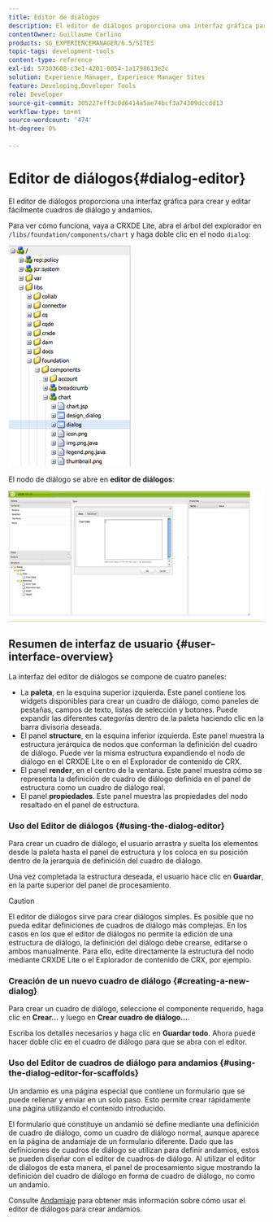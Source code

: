 ```yaml
---
title: Editor de diálogos
description: El editor de diálogos proporciona una interfaz gráfica para crear y editar fácilmente cuadros de diálogo y andamios.
contentOwner: Guillaume Carlino
products: SG_EXPERIENCEMANAGER/6.5/SITES
topic-tags: development-tools
content-type: reference
exl-id: 57303608-c3e1-4201-8054-1a1798613e2c
solution: Experience Manager, Experience Manager Sites
feature: Developing,Developer Tools
role: Developer
source-git-commit: 305227eff3c0d6414a5ae74bcf3a74309dccdd13
workflow-type: tm+mt
source-wordcount: '474'
ht-degree: 0%

---
```


# Editor de diálogos{#dialog-editor}

El editor de diálogos proporciona una interfaz gráfica para crear y editar fácilmente cuadros de diálogo y andamios.

Para ver cómo funciona, vaya a CRXDE Lite, abra el árbol del explorador en `/libs/foundation/components/chart` y haga doble clic en el nodo `dialog`:

![chlimage_1-247](assets/chlimage_1-247.png)

El nodo de diálogo se abre en **editor de diálogos**:

![screen_shot_2012-02-01at25033pm](assets/screen_shot_2012-02-01at25033pm.png)

## Resumen de interfaz de usuario {#user-interface-overview}

La interfaz del editor de diálogos se compone de cuatro paneles:

* La **paleta**, en la esquina superior izquierda. Este panel contiene los widgets disponibles para crear un cuadro de diálogo, como paneles de pestañas, campos de texto, listas de selección y botones. Puede expandir las diferentes categorías dentro de la paleta haciendo clic en la barra divisoria deseada.
* El panel **structure**, en la esquina inferior izquierda. Este panel muestra la estructura jerárquica de nodos que conforman la definición del cuadro de diálogo. Puede ver la misma estructura expandiendo el nodo de diálogo en el CRXDE Lite o en el Explorador de contenido de CRX.
* El panel **render**, en el centro de la ventana. Este panel muestra cómo se representa la definición de cuadro de diálogo definida en el panel de estructura como un cuadro de diálogo real.
* El panel **propiedades**. Este panel muestra las propiedades del nodo resaltado en el panel de estructura.

### Uso del Editor de diálogos {#using-the-dialog-editor}

Para crear un cuadro de diálogo, el usuario arrastra y suelta los elementos desde la paleta hasta el panel de estructura y los coloca en su posición dentro de la jerarquía de definición del cuadro de diálogo.

Una vez completada la estructura deseada, el usuario hace clic en **Guardar**, en la parte superior del panel de procesamiento.

>[!CAUTION]
>
>El editor de diálogos sirve para crear diálogos simples. Es posible que no pueda editar definiciones de cuadros de diálogo más complejas. En los casos en los que el editor de diálogos no permite la edición de una estructura de diálogo, la definición del diálogo debe crearse, editarse o ambos manualmente. Para ello, edite directamente la estructura del nodo mediante CRXDE Lite o el Explorador de contenido de CRX, por ejemplo.

### Creación de un nuevo cuadro de diálogo {#creating-a-new-dialog}

Para crear un cuadro de diálogo, seleccione el componente requerido, haga clic en **Crear...** y luego en **Crear cuadro de diálogo...**.

Escriba los detalles necesarios y haga clic en **Guardar todo**. Ahora puede hacer doble clic en el cuadro de diálogo para que se abra con el editor.

### Uso del Editor de cuadros de diálogo para andamios {#using-the-dialog-editor-for-scaffolds}

Un andamio es una página especial que contiene un formulario que se puede rellenar y enviar en un solo paso. Esto permite crear rápidamente una página utilizando el contenido introducido.

El formulario que constituye un andamio se define mediante una definición de cuadro de diálogo, como un cuadro de diálogo normal, aunque aparece en la página de andamiaje de un formulario diferente. Dado que las definiciones de cuadros de diálogo se utilizan para definir andamios, estos se pueden diseñar con el editor de cuadros de diálogo. Al utilizar el editor de diálogos de esta manera, el panel de procesamiento sigue mostrando la definición del cuadro de diálogo en forma de cuadro de diálogo, no como un andamio.

Consulte [Andamiaje](/help/sites-authoring/scaffolding.md) para obtener más información sobre cómo usar el editor de diálogos para crear andamios.
